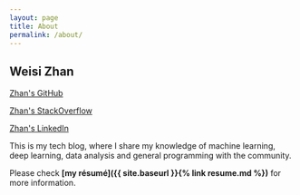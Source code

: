 ```yaml
---
layout: page
title: About
permalink: /about/
---
```


## Weisi Zhan

[Zhan's GitHub](https://github.com/wszhan)

[Zhan's StackOverflow](https://stackoverflow.com/users/8100760/weisi-zhan)

[Zhan's LinkedIn](https://www.linkedin.com/in/weisi-zhan-065205a2/)

This is my tech blog, where I share my knowledge of machine learning, deep learning, data analysis and general programming with the community.

Please check **[my résumé]({{ site.baseurl }}{% link resume.md %})** for more information.